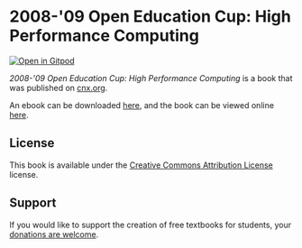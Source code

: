 # 2008-'09 Open Education Cup: High Performance Computing

[![Open in Gitpod](https://gitpod.io/button/open-in-gitpod.svg)](https://gitpod.io/from-referrer/)

_2008-'09 Open Education Cup: High Performance Computing_ is a book that was published on [cnx.org](https://cnx.org/).

An ebook can be downloaded [here](https://github.com/cnx-user-books/cnxbook-2008-09-open-education-cup-high-performance-computing/releases/latest), and the book can be viewed online [here](https://github.com/cnx-user-books/cnxbook-2008-09-open-education-cup-high-performance-computing/releases/latest).

## License
This book is available under the [Creative Commons Attribution License](./LICENSE) license.

## Support
If you would like to support the creation of free textbooks for students, your [donations are welcome](https://riceconnect.rice.edu/donation/support-openstax-banner).
